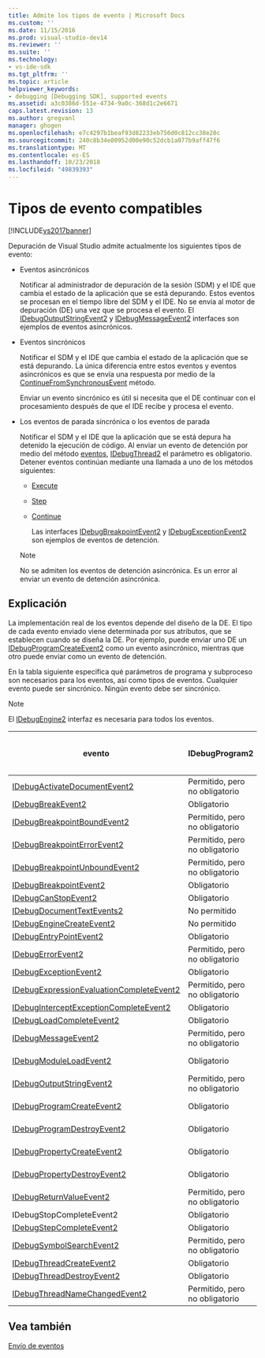 ```yaml
---
title: Admite los tipos de evento | Microsoft Docs
ms.custom: ''
ms.date: 11/15/2016
ms.prod: visual-studio-dev14
ms.reviewer: ''
ms.suite: ''
ms.technology:
- vs-ide-sdk
ms.tgt_pltfrm: ''
ms.topic: article
helpviewer_keywords:
- debugging [Debugging SDK], supported events
ms.assetid: a3c0386d-551e-4734-9a0c-368d1c2e6671
caps.latest.revision: 13
ms.author: gregvanl
manager: ghogen
ms.openlocfilehash: e7c4297b1beaf93d82233eb756d0c812cc38e20c
ms.sourcegitcommit: 240c8b34e80952d00e90c52dcb1a077b9aff47f6
ms.translationtype: MT
ms.contentlocale: es-ES
ms.lasthandoff: 10/23/2018
ms.locfileid: "49839393"
---
```

# <a name="supported-event-types"></a>Tipos de evento compatibles
[!INCLUDE[vs2017banner](../../includes/vs2017banner.md)]

Depuración de Visual Studio admite actualmente los siguientes tipos de evento:  
  
- Eventos asincrónicos  
  
   Notificar al administrador de depuración de la sesión (SDM) y el IDE que cambia el estado de la aplicación que se está depurando. Estos eventos se procesan en el tiempo libre del SDM y el IDE. No se envía al motor de depuración (DE) una vez que se procesa el evento. El [IDebugOutputStringEvent2](../../extensibility/debugger/reference/idebugoutputstringevent2.md) y [IDebugMessageEvent2](../../extensibility/debugger/reference/idebugmessageevent2.md) interfaces son ejemplos de eventos asincrónicos.  
  
- Eventos sincrónicos  
  
   Notificar el SDM y el IDE que cambia el estado de la aplicación que se está depurando. La única diferencia entre estos eventos y eventos asincrónicos es que se envía una respuesta por medio de la [ContinueFromSynchronousEvent](../../extensibility/debugger/reference/idebugengine2-continuefromsynchronousevent.md) método.  
  
   Enviar un evento sincrónico es útil si necesita que el DE continuar con el procesamiento después de que el IDE recibe y procesa el evento.  
  
- Los eventos de parada sincrónica o los eventos de parada  
  
   Notificar el SDM y el IDE que la aplicación que se está depura ha detenido la ejecución de código. Al enviar un evento de detención por medio del método [eventos](../../extensibility/debugger/reference/idebugeventcallback2-event.md), [IDebugThread2](../../extensibility/debugger/reference/idebugthread2.md) el parámetro es obligatorio. Detener eventos continúan mediante una llamada a uno de los métodos siguientes:  
  
  - [Execute](../../extensibility/debugger/reference/idebugprogram2-execute.md)  
  
  - [Step](../../extensibility/debugger/reference/idebugprogram2-step.md)  
  
  - [Continue](../../extensibility/debugger/reference/idebugprogram2-continue.md)  
  
    Las interfaces [IDebugBreakpointEvent2](../../extensibility/debugger/reference/idebugbreakpointevent2.md) y [IDebugExceptionEvent2](../../extensibility/debugger/reference/idebugexceptionevent2.md) son ejemplos de eventos de detención.  
  
  > [!NOTE]
  >  No se admiten los eventos de detención asincrónica. Es un error al enviar un evento de detención asincrónica.  
  
## <a name="discussion"></a>Explicación  
 La implementación real de los eventos depende del diseño de la DE. El tipo de cada evento enviado viene determinada por sus atributos, que se establecen cuando se diseña la DE. Por ejemplo, puede enviar uno DE un [IDebugProgramCreateEvent2](../../extensibility/debugger/reference/idebugprogramcreateevent2.md) como un evento asincrónico, mientras que otro puede enviar como un evento de detención.  
  
 En la tabla siguiente especifica qué parámetros de programa y subproceso son necesarios para los eventos, así como tipos de eventos. Cualquier evento puede ser sincrónico. Ningún evento debe ser sincrónico.  
  
> [!NOTE]
>  El [IDebugEngine2](../../extensibility/debugger/reference/idebugengine2.md) interfaz es necesaria para todos los eventos.  
  
|evento|IDebugProgram2|IDebugThread2|Los eventos de parada|  
|-----------|--------------------|-------------------|---------------------|  
|[IDebugActivateDocumentEvent2](../../extensibility/debugger/reference/idebugactivatedocumentevent2.md)|Permitido, pero no obligatorio|Permitido, pero no obligatorio|No|  
|[IDebugBreakEvent2](../../extensibility/debugger/reference/idebugbreakevent2.md)|Obligatorio|Obligatorio|Sí|  
|[IDebugBreakpointBoundEvent2](../../extensibility/debugger/reference/idebugbreakpointboundevent2.md)|Permitido, pero no obligatorio|Permitido, pero no obligatorio|No|  
|[IDebugBreakpointErrorEvent2](../../extensibility/debugger/reference/idebugbreakpointerrorevent2.md)|Permitido, pero no obligatorio|Permitido, pero no obligatorio|No|  
|[IDebugBreakpointUnboundEvent2](../../extensibility/debugger/reference/idebugbreakpointunboundevent2.md)|Permitido, pero no obligatorio|Permitido, pero no obligatorio|No|  
|[IDebugBreakpointEvent2](../../extensibility/debugger/reference/idebugbreakpointevent2.md)|Obligatorio|Obligatorio|Sí|  
|[IDebugCanStopEvent2](../../extensibility/debugger/reference/idebugcanstopevent2.md)|Obligatorio|Obligatorio|No|  
|[IDebugDocumentTextEvents2](../../extensibility/debugger/reference/idebugdocumenttextevents2.md)|No permitido|No permitido|No|  
|[IDebugEngineCreateEvent2](../../extensibility/debugger/reference/idebugenginecreateevent2.md)|No permitido|No permitido|No|  
|[IDebugEntryPointEvent2](../../extensibility/debugger/reference/idebugentrypointevent2.md)|Obligatorio|Obligatorio|Sí|  
|[IDebugErrorEvent2](../../extensibility/debugger/reference/idebugerrorevent2.md)|Permitido, pero no obligatorio|Permitido, pero no obligatorio|Puede ser|  
|[IDebugExceptionEvent2](../../extensibility/debugger/reference/idebugexceptionevent2.md)|Obligatorio|Obligatorio|Sí|  
|[IDebugExpressionEvaluationCompleteEvent2](../../extensibility/debugger/reference/idebugexpressionevaluationcompleteevent2.md)|Permitido, pero no obligatorio|Permitido, pero no obligatorio|Puede ser|  
|[IDebugInterceptExceptionCompleteEvent2](../../extensibility/debugger/reference/idebuginterceptexceptioncompleteevent2.md)|Obligatorio|Obligatorio|Sí|  
|[IDebugLoadCompleteEvent2](../../extensibility/debugger/reference/idebugloadcompleteevent2.md)|Obligatorio|Obligatorio|Sí|  
|[IDebugMessageEvent2](../../extensibility/debugger/reference/idebugmessageevent2.md)|Permitido, pero no obligatorio|Permitido, pero no obligatorio|Puede ser|  
|[IDebugModuleLoadEvent2](../../extensibility/debugger/reference/idebugmoduleloadevent2.md)|Obligatorio|Permitido, pero no obligatorio|No|  
|[IDebugOutputStringEvent2](../../extensibility/debugger/reference/idebugoutputstringevent2.md)|Permitido, pero no obligatorio|Permitido, pero no obligatorio|No|  
|[IDebugProgramCreateEvent2](../../extensibility/debugger/reference/idebugprogramcreateevent2.md)|Obligatorio|Permitido, pero no obligatorio|No|  
|[IDebugProgramDestroyEvent2](../../extensibility/debugger/reference/idebugprogramdestroyevent2.md)|Obligatorio|Permitido, pero no obligatorio|No|  
|[IDebugPropertyCreateEvent2](../../extensibility/debugger/reference/idebugpropertycreateevent2.md)|Obligatorio|Permitido, pero no obligatorio|No|  
|[IDebugPropertyDestroyEvent2](../../extensibility/debugger/reference/idebugpropertydestroyevent2.md)|Obligatorio|Permitido, pero no obligatorio|No|  
|[IDebugReturnValueEvent2](../../extensibility/debugger/reference/idebugreturnvalueevent2.md)|Permitido, pero no obligatorio|Permitido, pero no obligatorio|No|  
|IDebugStopCompleteEvent2|Obligatorio|Obligatorio|Sí|  
|[IDebugStepCompleteEvent2](../../extensibility/debugger/reference/idebugstepcompleteevent2.md)|Obligatorio|Obligatorio|Sí|  
|[IDebugSymbolSearchEvent2](../../extensibility/debugger/reference/idebugsymbolsearchevent2.md)|Permitido, pero no obligatorio|Permitido, pero no obligatorio|No|  
|[IDebugThreadCreateEvent2](../../extensibility/debugger/reference/idebugthreadcreateevent2.md)|Obligatorio|Obligatorio|No|  
|[IDebugThreadDestroyEvent2](../../extensibility/debugger/reference/idebugthreaddestroyevent2.md)|Obligatorio|Obligatorio|No|  
|[IDebugThreadNameChangedEvent2](../../extensibility/debugger/reference/idebugthreadnamechangedevent2.md)|Permitido, pero no obligatorio|Permitido, pero no obligatorio|No|  
  
## <a name="see-also"></a>Vea también  
 [Envío de eventos](../../extensibility/debugger/sending-events.md)

